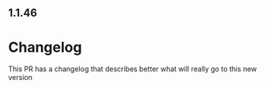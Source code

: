 
## 1.1.46

# ChangelogThis PR has a changelog that describes better what will really go to this new version
                